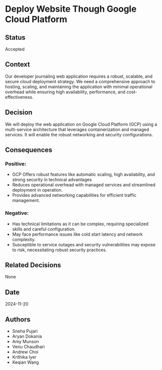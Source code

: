 # Deploy Website Though Google Cloud Platform

## Status
Accepted

## Context
Our developer journaling web application requires a robust, scalable, and secure cloud deployment strategy. We need a comprehensive approach to hosting, scaling, and maintaining the application with minimal operational overhead while ensuring high availability, performance, and cost-effectiveness.

## Decision
We will deploy the web application on Google Cloud Platform (GCP) using a multi-service architecture that leverages containerization and managed services. It will enable the robust networking and security configurations.


## Consequences
### Positive:
-	GCP Offers robust features like automatic scaling, high availability, and strong security in technical advantages
-	Reduces operational overhead with managed services and streamlined deployment in operation.
-	Provides advanced networking capabilities for efficient traffic management.

### Negative:
-	Has technical limitations as it can be complex, requiring specialized skills and careful configuration.
-	May face performance issues like cold start latency and network complexity.
-	Susceptible to service outages and security vulnerabilities may expose to risk, necessitating robust security practices.


## Related Decisions
None

## Date
2024-11-20

## Authors
- Sneha Pujari
- Aryan Dokania
- Amy Munson
- Venu Chaudhari
- Andrew Choi
- Krithika Iyer
- Keqian Wang